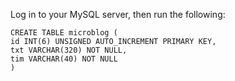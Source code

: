 
Log in to your MySQL server, then run the following: 

```
CREATE TABLE microblog (
id INT(6) UNSIGNED AUTO_INCREMENT PRIMARY KEY,
txt VARCHAR(320) NOT NULL,
tim VARCHAR(40) NOT NULL
)
```
